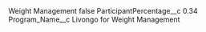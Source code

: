 <?xml version="1.0" encoding="UTF-8"?>
<CustomMetadata xmlns="http://soap.sforce.com/2006/04/metadata" xmlns:xsi="http://www.w3.org/2001/XMLSchema-instance" xmlns:xsd="http://www.w3.org/2001/XMLSchema">
    <label>Weight Management</label>
    <protected>false</protected>
    <values>
        <field>ParticipantPercentage__c</field>
        <value xsi:type="xsd:double">0.34</value>
    </values>
    <values>
        <field>Program_Name__c</field>
        <value xsi:type="xsd:string">Livongo for Weight Management</value>
    </values>
</CustomMetadata>
